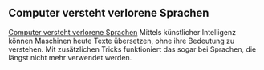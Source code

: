 ## Computer versteht verlorene Sprachen

[Computer versteht verlorene Sprachen](https://www.heise.de/tr/artikel/Computer-versteht-verlorene-Sprachen-4464113.html) Mittels künstlicher Intelligenz können Maschinen heute Texte übersetzen, ohne ihre Bedeutung zu verstehen. Mit zusätzlichen Tricks funktioniert das sogar bei Sprachen, die längst nicht mehr verwendet werden.
